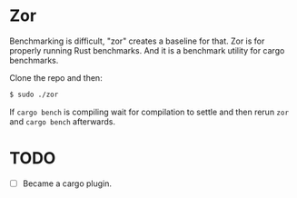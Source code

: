 # Zor

Benchmarking is difficult, "zor" creates a baseline for that.
Zor is for properly running Rust benchmarks. And it is a benchmark utility for cargo benchmarks.

Clone the repo and then:

```bash
$ sudo ./zor
```

If `cargo bench` is compiling wait for compilation to settle and then rerun `zor` and `cargo bench` afterwards.

# TODO

- [ ] Became a cargo plugin.
